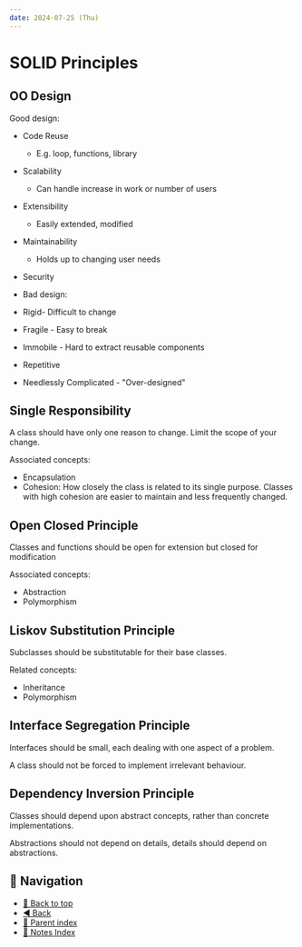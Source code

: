 ```yaml
---
date: 2024-07-25 (Thu)
---
```


# SOLID Principles

## OO Design

Good design:

- Code Reuse
  - E.g. loop, functions, library
- Scalability
  - Can handle increase in work or number of users
- Extensibility
  - Easily extended, modified
- Maintainability
  - Holds up to changing user needs
- Security
- Bad design:

- Rigid- Difficult to change
- Fragile - Easy to break
- Immobile - Hard to extract reusable components
- Repetitive
- Needlessly Complicated - "Over-designed"

## Single Responsibility

A class should have only one reason to change. Limit the scope of your change.

Associated concepts:

- Encapsulation
- Cohesion: How closely the class is related to its single purpose. Classes with
  high cohesion are easier to maintain and less frequently changed.

## Open Closed Principle

Classes and functions should be open for extension but closed for modification

Associated concepts:

- Abstraction
- Polymorphism

## Liskov Substitution Principle

Subclasses should be substitutable for their base classes.

Related concepts:

- Inheritance
- Polymorphism

## Interface Segregation Principle

Interfaces should be small, each dealing with one aspect of a problem.

A class should not be forced to implement irrelevant behaviour.

## Dependency Inversion Principle

Classes should depend upon abstract concepts, rather than concrete
implementations.

Abstractions should not depend on details, details should depend on
abstractions.

## 🧭 Navigation

- [🔼 Back to top](#solid)
- [◀️ Back](index.md)
- [🔖 Parent index](index.md)
- [📑 Notes Index](../../index.md)
